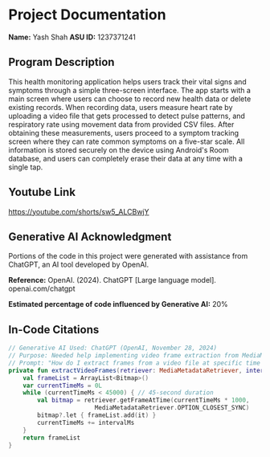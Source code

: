 # Project Documentation
**Name:** Yash Shah
**ASU ID:** 1237371241

## Program Description
This health monitoring application helps users track their vital signs and symptoms through a simple three-screen interface. The app starts with a main screen where users can choose to record new health data or delete existing records. When recording data, users measure heart rate by uploading a video file that gets processed to detect pulse patterns, and respiratory rate using movement data from provided CSV files. After obtaining these measurements, users proceed to a symptom tracking screen where they can rate common symptoms on a five-star scale. All information is stored securely on the device using Android's Room database, and users can completely erase their data at any time with a single tap.

## Youtube Link
https://youtube.com/shorts/sw5_ALCBwjY

## Generative AI Acknowledgment
Portions of the code in this project were generated with assistance from ChatGPT, an AI tool developed by OpenAI.

**Reference:** OpenAI. (2024). ChatGPT [Large language model]. openai.com/chatgpt

**Estimated percentage of code influenced by Generative AI:** 20%

## In-Code Citations

```kotlin
// Generative AI Used: ChatGPT (OpenAI, November 28, 2024)
// Purpose: Needed help implementing video frame extraction from MediaMetadataRetriever
// Prompt: "How do I extract frames from a video file at specific time intervals using MediaMetadataRetriever in Android?"
private fun extractVideoFrames(retriever: MediaMetadataRetriever, intervalMs: Long): List<Bitmap> {
    val frameList = ArrayList<Bitmap>()
    var currentTimeMs = 0L
    while (currentTimeMs < 45000) { // 45-second duration
        val bitmap = retriever.getFrameAtTime(currentTimeMs * 1000, 
                        MediaMetadataRetriever.OPTION_CLOSEST_SYNC)
        bitmap?.let { frameList.add(it) }
        currentTimeMs += intervalMs
    }
    return frameList
}


